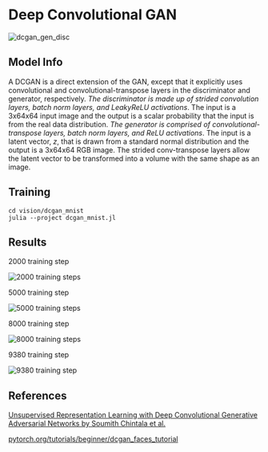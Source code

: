 # Deep Convolutional GAN

![dcgan_gen_disc](../dcgan_mnist/docs/dcgan_generator_discriminator.png)

## Model Info

A DCGAN is a direct extension of the GAN, except that it explicitly uses convolutional and convolutional-transpose layers in the discriminator and generator, respectively. _The discriminator is made up of strided convolution layers, batch norm layers, and LeakyReLU activations_. The input is a 3x64x64 input image and the output is a scalar probability that the input is from the real data distribution. _The generator is comprised of convolutional-transpose layers, batch norm layers, and ReLU activations_. The input is a latent vector, _z_, that is drawn from a standard normal distribution and the output is a 3x64x64 RGB image. The strided conv-transpose layers allow the latent vector to be transformed into a volume with the same shape as an image.

## Training

```script
cd vision/dcgan_mnist
julia --project dcgan_mnist.jl
```

## Results

2000 training step

![2000 training steps](../dcgan_mnist/output/dcgan_steps_002000.png)

5000 training step

![5000 training steps](../dcgan_mnist/output/dcgan_steps_005000.png)

8000 training step

![8000 training steps](../dcgan_mnist/output/dcgan_steps_008000.png)

9380 training step

![9380 training step](../dcgan_mnist/output/dcgan_steps_009380.png)

## References

[Unsupervised Representation Learning with Deep Convolutional Generative Adversarial Networks by Soumith Chintala et al.](https://arxiv.org/pdf/1511.06434v2.pdf)

[pytorch.org/tutorials/beginner/dcgan_faces_tutorial](https://pytorch.org/tutorials/beginner/dcgan_faces_tutorial.html)